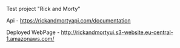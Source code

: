 Test project "Rick and Morty"

Api - https://rickandmortyapi.com/documentation

Deployed WebPage - http://rickandmortyui.s3-website.eu-central-1.amazonaws.com/